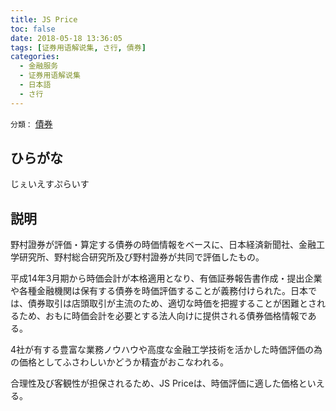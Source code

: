 ```yaml
---
title: JS Price
toc: false
date: 2018-05-18 13:36:05
tags: [证券用语解说集, さ行, 債券]
categories:
  - 金融服务
  - 证券用语解说集
  - 日本語
  - さ行
---
```


`分類：` [債券](/tags/債券/)

## ひらがな

じぇいえすぷらいす

## 説明

野村證券が評価・算定する債券の時価情報をベースに、日本経済新聞社、金融工学研究所、野村総合研究所及び野村證券が共同で評価したもの。

平成14年3月期から時価会計が本格適用となり、有価証券報告書作成・提出企業や各種金融機関は保有する債券を時価評価することが義務付けられた。日本では、債券取引は店頭取引が主流のため、適切な時価を把握することが困難とされるため、おもに時価会計を必要とする法人向けに提供される債券価格情報である。

4社が有する豊富な業務ノウハウや高度な金融工学技術を活かした時価評価の為の価格としてふさわしいかどうか精査がおこなわれる。

合理性及び客観性が担保されるため、JS Priceは、時価評価に適した価格といえる。
